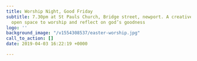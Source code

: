 ```yaml
---
title: Worship Night, Good Friday
subtitle: 7.30pm at St Pauls Church, Bridge street, newport. A creative night and
  open space to worship and reflect on god’s goodness
logo: ''
background_image: "/v1554308537/easter-worship.jpg"
call_to_action: []
date: 2019-04-03 16:22:19 +0000

---
```

